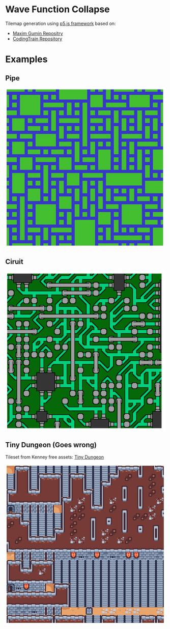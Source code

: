 # Wave Function Collapse
Tilemap generation using [p5.js framework](https://p5js.org/es/) based on:

* [Maxim Gumin Repositry](https://github.com/mxgmn/WaveFunctionCollapse)
* [CodingTrain Repository](https://github.com/CodingTrain/Wave-Function-Collapse)

# Examples
## Pipe
![Pipe map](screenshots/Screenshot-Pipe.PNG)
## Ciruit
![Circuit map](screenshots/Screenshot-Circuit.PNG)
## Tiny Dungeon (Goes wrong)
Tileset from Kenney free assets: [Tiny Dungeon](https://kenney.nl/assets/tiny-dungeon)

![Tiny Dungeon map](screenshots/Screenshot-Dungeon.PNG)